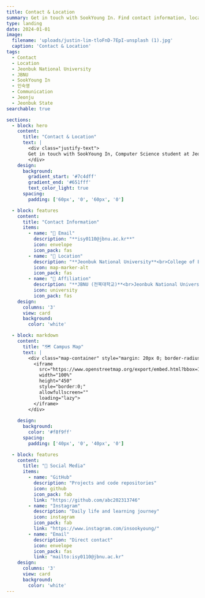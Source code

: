 ```yaml
---
title: Contact & Location
summary: Get in touch with SookYoung In. Find contact information, location details, and directions to Jeonbuk National University.
type: landing
date: 2024-01-01
image:
  filename: 'uploads/justin-lim-tloFnD-7EpI-unsplash (1).jpg'
  caption: 'Contact & Location'
tags:
  - Contact
  - Location
  - Jeonbuk National University
  - JBNU
  - SookYoung In
  - 인숙영
  - Communication
  - Jeonju
  - Jeonbuk State
searchable: true

sections:
  - block: hero
    content:
      title: "Contact & Location"
      text: |
        <div class="justify-text">
        Get in touch with SookYoung In, Computer Science student at Jeonbuk National University.
        </div>
    design:
      background:
        gradient_start: '#7c4dff'
        gradient_end: '#651fff'
        text_color_light: true
      spacing:
        padding: ['60px', '0', '60px', '0']

  - block: features
    content:
      title: "Contact Information"
      items:
        - name: "📧 Email"
          description: "**isy0110@jbnu.ac.kr**"
          icon: envelope
          icon_pack: fas
        - name: "📍 Location"
          description: "**Jeonbuk National University**<br>College of Engineering<br>Jeonju, Jeonbuk State 54896"
          icon: map-marker-alt
          icon_pack: fas
        - name: "🏫 Affiliation"
          description: "**JBNU (전북대학교)**<br>Jeonbuk National University<br>Computer Science & AI Department"
          icon: university
          icon_pack: fas
    design:
      columns: '3'
      view: card
      background:
        color: 'white'

  - block: markdown
    content:
      title: "🗺️ Campus Map"
      text: |
        <div class="map-container" style="margin: 20px 0; border-radius: 12px; overflow: hidden; box-shadow: 0 8px 25px rgba(124, 77, 255, 0.15);">
          <iframe 
            src="https://www.openstreetmap.org/export/embed.html?bbox=127.1240%2C35.8440%2C127.1340%2C35.8500&layer=mapnik&marker=35.8469%2C127.1295"
            width="100%" 
            height="450" 
            style="border:0;" 
            allowfullscreen="" 
            loading="lazy">
          </iframe>
        </div>
        
    design:
      background:
        color: '#f8f9ff'
      spacing:
        padding: ['40px', '0', '40px', '0']

  - block: features
    content:
      title: "🔗 Social Media"
      items:
        - name: "GitHub"
          description: "Projects and code repositories"
          icon: github
          icon_pack: fab
          link: "https://github.com/abc202313746"
        - name: "Instagram"
          description: "Daily life and learning journey"
          icon: instagram
          icon_pack: fab
          link: "https://www.instagram.com/insookyoung/"
        - name: "Email"
          description: "Direct contact"
          icon: envelope
          icon_pack: fas
          link: "mailto:isy0110@jbnu.ac.kr"
    design:
      columns: '3'
      view: card
      background:
        color: 'white'
---
```

